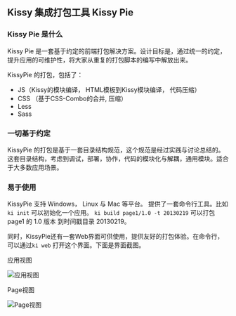 ## Kissy 集成打包工具 Kissy Pie

### Kissy Pie 是什么

Kissy Pie 是一套基于约定的前端打包解决方案。设计目标是，通过统一的约定，提升应用的可维护性，将大家从重复的打包脚本的编写中解放出来。

KissyPie 的打包，包括了：

- JS（Kissy的模块编译， HTML模板到Kissy模块编译， 代码压缩）
- CSS （基于CSS-Combo的合并, 压缩）
- Less
- Sass

### 一切基于约定

KissyPie 的打包是基于一套目录结构规范，这个规范是经过实践与讨论总结的。这套目录结构，考虑到调试，部署，协作，代码的模块化与解耦，通用模块。适合于大多数应用场景。

### 易于使用

KissyPie 支持 Windows， Linux 与 Mac 等平台。 提供了一套命令行工具。比如
`ki init` 可以初始化一个应用。 `ki build page1/1.0 -t 20130219` 可以打包page1 的 1.0 版本 到时间戳目录 20130219。

同时，KissyPie还有一套Web界面可供使用，提供友好的打包体验。在命令行， 可以通过`ki web` 打开这个界面。下面是界面截图。

应用视图

![应用视图](http://i.imgur.com/yyCi2Pe.png)

Page视图

![Page视图](http://i.imgur.com/oQEGKtf.png)
